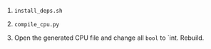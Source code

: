 
1. `install_deps.sh`

2. `compile_cpu.py`

3. Open the generated CPU file and change all `bool` to `int. Rebuild.

